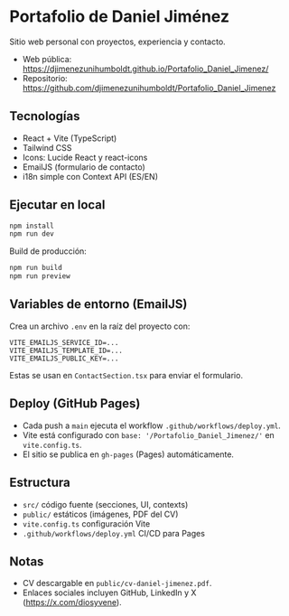 # Portafolio de Daniel Jiménez

Sitio web personal con proyectos, experiencia y contacto.

- Web pública: https://djimenezunihumboldt.github.io/Portafolio_Daniel_Jimenez/
- Repositorio: https://github.com/djimenezunihumboldt/Portafolio_Daniel_Jimenez

## Tecnologías
- React + Vite (TypeScript)
- Tailwind CSS
- Icons: Lucide React y react-icons
- EmailJS (formulario de contacto)
- i18n simple con Context API (ES/EN)

## Ejecutar en local
```bash
npm install
npm run dev
```

Build de producción:
```bash
npm run build
npm run preview
```

## Variables de entorno (EmailJS)
Crea un archivo `.env` en la raíz del proyecto con:
```
VITE_EMAILJS_SERVICE_ID=...
VITE_EMAILJS_TEMPLATE_ID=...
VITE_EMAILJS_PUBLIC_KEY=...
```

Estas se usan en `ContactSection.tsx` para enviar el formulario.

## Deploy (GitHub Pages)
- Cada push a `main` ejecuta el workflow `.github/workflows/deploy.yml`.
- Vite está configurado con `base: '/Portafolio_Daniel_Jimenez/'` en `vite.config.ts`.
- El sitio se publica en `gh-pages` (Pages) automáticamente.

## Estructura
- `src/` código fuente (secciones, UI, contexts)
- `public/` estáticos (imágenes, PDF del CV)
- `vite.config.ts` configuración Vite
- `.github/workflows/deploy.yml` CI/CD para Pages

## Notas
- CV descargable en `public/cv-daniel-jimenez.pdf`.
- Enlaces sociales incluyen GitHub, LinkedIn y X (https://x.com/diosyvene).
